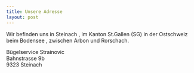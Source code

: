 ```yaml
---
title: Unsere Adresse
layout: post
---
```

Wir befinden uns in Steinach , im Kanton St.Gallen (SG) in der Ostschweiz beim Bodensee , zwischen Arbon und Rorschach. 

Bügelservice Strainovic  
Bahnstrasse 9b  
9323 Steinach  
